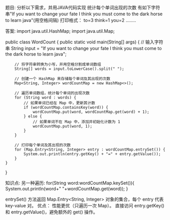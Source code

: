 题目:
分析以下需求，并⽤JAVA代码实现
统计每个单词出现的次数
有如下字符串"If you want to change your fate I think you must come 
to the dark horse to learn java"(⽤空格间隔)
打印格式：
to=3
think=1
you=2
........

答案:
import java.util.HashMap;
import java.util.Map;

public class WordCount {
    public static void main(String[] args) {
        // 输入字符串
        String input = "If you want to change your fate I think you must come to the dark horse to learn java";
        
        // 将字符串转换为小写，并用空格分割成单词数组
        String[] words = input.toLowerCase().split(" ");
        
        // 创建一个 HashMap 来存储每个单词及其出现的次数
        Map<String, Integer> wordCountMap = new HashMap<>();
        
        // 遍历单词数组，统计每个单词的出现次数
        for (String word : words) {
            // 如果单词已经在 Map 中，更新其计数
            if (wordCountMap.containsKey(word)) {
                wordCountMap.put(word, wordCountMap.get(word) + 1);
            } else {
                // 如果单词不在 Map 中，添加并初始化计数为 1
                wordCountMap.put(word, 1);
            }
        }
        
        // 打印每个单词及其出现的次数
        for (Map.Entry<String, Integer> entry : wordCountMap.entrySet()) {
            System.out.println(entry.getKey() + "=" + entry.getValue());
        }
    }
}

知识点:
另一种遍历:
for(String word:wordCountMap.keySet()){
            System.out.println(word+" "+wordCountMap.get(word));
        }
        
entrySet() 方法返回 Map.Entry<String, Integer> 对象的集合，每个 entry 代表 key-value 对。
优点：
性能更优（只遍历一次 Map）。
直接访问 entry.getKey() 和 entry.getValue()，避免额外的 get() 操作。

